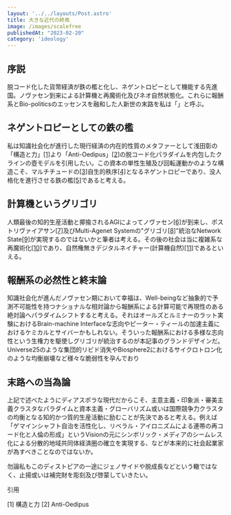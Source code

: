 ```yaml
---
layout: '../../layouts/Post.astro'
title: 大きな近代の終焉
image: /images/scalefree
publishedAt: "2023-02-20"
category: 'ideology'
---
```


## 序説

脱コード化した貨幣経済が鉄の檻と化し、ネゲントロピーとして機能する先進国。ノヴァセン到来による計算機と再魔術化及びネオ自然状態化。これらに報酬系とBio-politicsのエッセンスを融和した人新世の末路を私は「」と呼ぶ。

## ネゲントロピーとしての鉄の檻
私は知識社会化が進行した現行経済の内在的性質のメタファーとして浅田彰の「構造と力」<span style="color: blue; ">[[1]](#1)</span>より「Anti-Oedipus」[[2]](#2)の脱コード化パラダイムを内包したクラインの壺モデルを引用したい。この資本の単性生殖及び回転運動かのような構造こそ、マルチチュードの[[3]](#3)自生的秩序[[4]](#4)となるネゲントロピーであり、没人格化を進行させる鉄の檻[[5]](#5)であると考える。

## 計算機というグリゴリ
人類最後の知的生産活動と揶揄されるAGIによってノヴァセン[[6]](#6)が到来し、ポストリヴァイアサン[[7]](#7)及びMulti-Agenet Systemの"グリゴリ[[8]](#8)"統治なNetwork State[[9]](#9)が実現するのではないかと筆者は考える。その後の社会は当に複雑系な再魔術化[[10]](#10)であり、自然権無きデジタルネイチャー(計算機自然)[[11]](#11)であるといえる。

## 報酬系の必然性と終末論
知識社会化が進んだノヴァセン期において幸福は、Well-beingなど抽象的で予測不可能性を持つナショナルな相対論から報酬系による計算可能で再現性のある絶対論へパラダイムシフトすると考える。それはオールズとルミナーのラット実験におけるBrain-machine Interfaceな志向やピーター・ティールの加速主義におけるケミカルとサイバーかもしれない。そういった報酬系における多様な志向性という生権力を駆使しグリゴリが統治するのが本記事のグランドデザインだ。Universe25のような集団的リビド消失やBiosphere2におけるサイクロトロン化のような均衡崩壊など様々な脆弱性を孕んでおり

## 末路への当為論

上記で述べたようにディアスポラな現代だからこそ、主意主義・印象派・審美主義クラスタなパラダイムと資本主義・グローバリズム或いは国際競争力クラスタの均衡となる知的かつ質的生産活動に励むことが先決であると考える。例えば「ゲマインシャフト自治を活性化し、リベラル・アイロニズムによる連帯の再コード化と人倫の形成」というVisionの元にシンボリック・メディアのシームレス化による分散的地域共同体経済圏の確立を実現する、などが本来的に社会起業家が為すべきことなのではないか。

勿論私もこのディストピアの一途にジェノサイドや脱成長などという轍ではなく、止揚或いは補完財を彫刻及び啓蒙していきたい。





引用

[1] 構造と力 <a id="1"></a>
[2] Anti-Oedipus <a id="2"></a>

